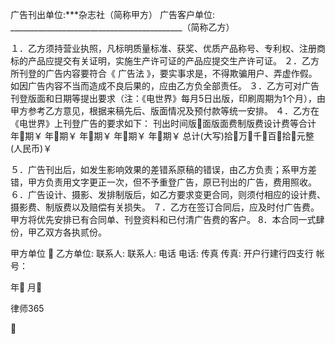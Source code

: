 
 


广告刊出单位:***杂志社（简称甲方）
广告客户单位: ___________________________________________（简称乙方）

１．乙方须持营业执照，凡标明质量标准、获奖、优质产品称号、专利权、注册商标的产品应提交有关证明，实施生产许可证的产品应提交生产许可证。
２．乙方所刊登的广告内容要符合《
广告法
》，要实事求是，不得欺骗用户、弄虚作假。如因广告内容不当而造成不良后果的，应由乙方负全部责任。
３．乙方可对广告刊登版面和日期等提出要求（注：《电世界》每月5日出版，印刷周期为1个月），由甲方参考乙方意见，根据来稿先后、版面情况及预付款等统一安排。
４．乙方在《电世界》上刊登广告的要求如下：
刊出时间版面版面费制版费设计费等合计
年期￥
年期￥
年期￥
年期￥
年期￥
总计(大写)拾万千百拾元整(人民币)￥

５．广告刊出后，如发生影响效果的差错系原稿的错误，由乙方负责；系甲方差错，甲方负责用文字更正一次，但不予重登广告，原已刊出的广告，费用照收。
６．广告设计、摄影、发排制版后，如乙方要求变更合同，则须付相应的设计费、摄影费、制版费以及赔偿有关损失。
７．乙方在签订合同后，应及时付广告费。甲方将优先安排已有合同单、刊登资料和已付清广告费的客户。
8．本合同一式肆份，甲乙双方各执贰份。

甲方单位                     乙方单位:
联系人:                        联系人:
电话                           电话:
传真                           传真:
开户行建行四支行
帐号：


年 月 




 
律师365






 


 


 

 
 
 
 
 
  


  
 

  


  


  
 
 
 
 

